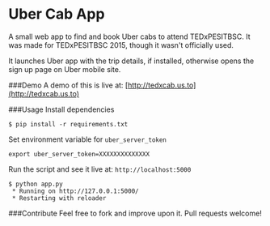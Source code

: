 Uber Cab App
=================

A small web app to find and book Uber cabs to attend TEDxPESITBSC. It was made for TEDxPESITBSC 2015, though it wasn't officially used.

It launches Uber app with the trip details, if installed, otherwise opens the sign up page on Uber mobile site.

###Demo
A demo of this is live at: [http://tedxcab.us.to](http://tedxcab.us.to)

###Usage
Install dependencies
```shell
$ pip install -r requirements.txt
```

Set environment variable for `uber_server_token`
```shell
export uber_server_token=XXXXXXXXXXXXXX
```

Run the script and see it live at: `http://localhost:5000`
```shell
$ python app.py
 * Running on http://127.0.0.1:5000/
 * Restarting with reloader
```

###Contribute
Feel free to fork and improve upon it. Pull requests welcome!
